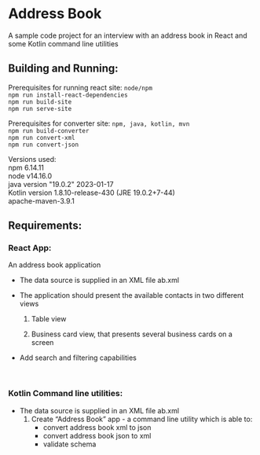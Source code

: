 # Address Book
A sample code project for an interview with an address book in React and some Kotlin command line utilities

## Building and Running:
Prerequisites for running react site: `node/npm`  
`npm run install-react-dependencies`  
`npm run build-site`  
`npm run serve-site`  

Prerequisites for converter site: `npm, java, kotlin, mvn`  
`npm run build-converter`  
`npm run convert-xml`  
`npm run convert-json`  

Versions used:  
npm 6.14.11  
node v14.16.0  
java version "19.0.2" 2023-01-17  
Kotlin version 1.8.10-release-430 (JRE 19.0.2+7-44)  
apache-maven-3.9.1  


## Requirements:
### React App:
An address book application  
- The data source is supplied in an XML file ab.xml  
- The application should present the available contacts in two different views
    1. Table view

    2. Business card view, that presents several business cards on a screen

- Add search and filtering capabilities

<br>  

### Kotlin Command line utilities: 
- The data source is supplied in an XML file ab.xml  
    1. Create “Address Book” app - a command line utility which is able to:
        - convert address book xml to json
        - convert address book json to xml
        - validate schema

